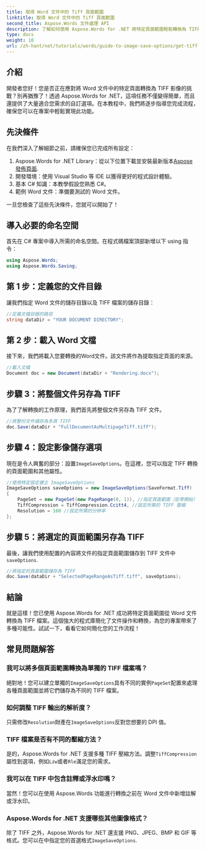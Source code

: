 ```yaml
---
title: 取得 Word 文件中的 Tiff 頁面範圍
linktitle: 取得 Word 文件中的 Tiff 頁面範圍
second_title: Aspose.Words 文件處理 API
description: 了解如何使用 Aspose.Words for .NET 將特定頁面範圍輕鬆轉換為 TIFF 影像。本逐步指南將引導您完成整個過程。
type: docs
weight: 10
url: /zh-hant/net/tutorials/words/guide-to-image-save-options/get-tiff-page-range-word-document/
---
```

## 介紹

開發者您好！您是否正在應對將 Word 文件中的特定頁面轉換為 TIFF 影像的挑戰？別再猶豫了！透過 Aspose.Words for .NET，這項任務不僅變得簡單，而且還提供了大量適合您需求的自訂選項。在本教程中，我們將逐步指導您完成流程，確保您可以在專案中輕鬆實現此功能。

## 先決條件

在我們深入了解細節之前，請確保您已完成所有設定：

1.  Aspose.Words for .NET Library：從以下位置下載並安裝最新版本[Aspose 發佈頁面](https://releases.aspose.com/words/net/).
2. 開發環境：使用 Visual Studio 等 IDE 以獲得更好的程式設計體驗。
3. 基本 C# 知識：本教學假設您熟悉 C#。
4. 範例 Word 文件：準備要測試的 Word 文件。

一旦您檢查了這些先決條件，您就可以開始了！

## 導入必要的命名空間

首先在 C# 專案中導入所需的命名空間。在程式碼檔案頂部新增以下 using 指令：

```csharp
using Aspose.Words;
using Aspose.Words.Saving;
```

## 第 1 步：定義您的文件目錄

讓我們指定 Word 文件的儲存目錄以及 TIFF 檔案的儲存目錄：

```csharp
//定義文檔目錄的路徑
string dataDir = "YOUR DOCUMENT DIRECTORY";
```

## 第 2 步：載入 Word 文檔

接下來，我們將載入您要轉換的Word文件。該文件將作為提取指定頁面的來源。

```csharp
//載入文檔
Document doc = new Document(dataDir + "Rendering.docx");
```

## 步驟 3：將整個文件另存為 TIFF

為了了解轉換的工作原理，我們首先將整個文件另存為 TIFF 文件。

```csharp
//將整份文件儲存為多頁 TIFF
doc.Save(dataDir + "FullDocumentAsMultipageTiff.tiff");
```

## 步驟 4：設定影像儲存選項

現在是令人興奮的部分：設置`ImageSaveOptions`。在這裡，您可以指定 TIFF 轉換的頁面範圍和其他屬性。

```csharp
//使用特定設定建立 ImageSaveOptions
ImageSaveOptions saveOptions = new ImageSaveOptions(SaveFormat.Tiff)
{
    PageSet = new PageSet(new PageRange(0, 1)), //指定頁面範圍（從零開始）
    TiffCompression = TiffCompression.Ccitt4, //設定所需的 TIFF 壓縮
    Resolution = 160 //設定所需的分辨率
};
```

## 步驟 5：將選定的頁面範圍另存為 TIFF

最後，讓我們使用配置的內容將文件的指定頁面範圍儲存到 TIFF 文件中`saveOptions`.

```csharp
//將指定的頁面範圍儲存為 TIFF
doc.Save(dataDir + "SelectedPageRangeAsTiff.tiff", saveOptions);
```

## 結論

就是這樣！您已使用 Aspose.Words for .NET 成功將特定頁面範圍從 Word 文件轉換為 TIFF 檔案。這個強大的程式庫簡化了文件操作和轉換，為您的專案帶來了多種可能性。試試一下，看看它如何簡化您的工作流程！

## 常見問題解答

### 我可以將多個頁面範圍轉換為單獨的 TIFF 檔案嗎？

絕對地！您可以建立單獨的`ImageSaveOptions`具有不同的實例`PageSet`配置來處理各種頁面範圍並將它們儲存為不同的 TIFF 檔案。

### 如何調整 TIFF 輸出的解析度？

只需修改`Resolution`財產在`ImageSaveOptions`反對您想要的 DPI 值。

### TIFF 檔案是否有不同的壓縮方法？

是的，Aspose.Words for .NET 支援多種 TIFF 壓縮方法。調整`TiffCompression`屬性到選項，例如`Lzw`或者`Rle`滿足您的需求。

### 我可以在 TIFF 中包含註釋或浮水印嗎？

當然！您可以在使用 Aspose.Words 功能進行轉換之前在 Word 文件中新增註解或浮水印。

### Aspose.Words for .NET 支援哪些其他圖像格式？

除了 TIFF 之外，Aspose.Words for .NET 還支援 PNG、JPEG、BMP 和 GIF 等格式。您可以在中指定您的首選格式`ImageSaveOptions`.